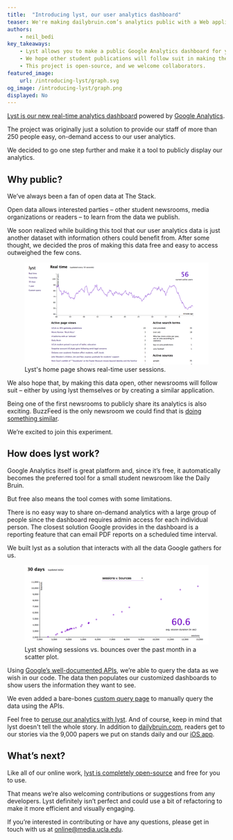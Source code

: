 ```yaml
---
title:  "Introducing lyst, our user analytics dashboard"
teaser: We're making dailybruin.com’s analytics public with a Web application we developed.
authors:
    - neil_bedi
key_takeaways:
    - Lyst allows you to make a public Google Analytics dashboard for your website.
    - We hope other student publications will follow suit in making their analytics public.
    - This project is open-source, and we welcome collaborators.
featured_image:
    url: /introducing-lyst/graph.svg
og_image: /introducing-lyst/graph.png
displayed: No
---
```

[Lyst is our new real-time analytics dashboard](http://lyst.dailybruin.com/) powered by [Google Analytics](http://google.com/analytics/).

The project was originally just a solution to provide our staff of more than 250 people easy, on-demand access to our user analytics.

We decided to go one step further and make it a tool to publicly display our analytics.

## Why public?

We’ve always been a fan of open data at The Stack.

Open data allows interested parties – other student newsrooms, media organizations or readers – to learn from the data we publish.

We soon realized while building this tool that our user analytics data is just another dataset with information others could benefit from. After some thought, we decided the pros of making this data free and easy to access outweighed the few cons.

<figure class="image">
    <img src="/img/posts/introducing-lyst/realtime.png"/>
    <figcaption>Lyst's home page shows real-time user sessions.</figcaption>
</figure>

We also hope that, by making this data open, other newsrooms will follow suit – either by using lyst themselves or by creating a similar application.

Being one of the first newsrooms to publicly share its analytics is also exciting. BuzzFeed is the only newsroom we could find that is [doing something similar](http://www.buzzfeed.com/dashboard/buzzfeed).

We’re excited to join this experiment.

## How does lyst work?

Google Analytics itself is great platform and, since it’s free, it automatically becomes the preferred tool for a small student newsroom like the Daily Bruin.

But free also means the tool comes with some limitations.

There is no easy way to share on-demand analytics with a large group of people since the dashboard requires admin access for each individual person. The closest solution Google provides in the dashboard is a reporting feature that can email PDF reports on a scheduled time interval.

We built lyst as a solution that interacts with all the data Google gathers for us.

<figure class="image right">
    <img src="/img/posts/introducing-lyst/month_sessions_bounces.png"/>
    <figcaption>Lyst showing sessions vs. bounces over the past month in a scatter plot.</figcaption>
</figure>

Using [Google’s well-documented APIs](https://developers.google.com/analytics/?hl=en), we’re able to query the data as we wish in our code. The data then populates our customized dashboards to show users the information they want to see.

We even added a bare-bones [custom query page](http://lyst.dailybruin.com/custom) to manually query the data using the APIs.

Feel free to [peruse our analytics with lyst](http://lyst.dailybruin.com/). And of course, keep in mind that lyst doesn't tell the whole story. In addition to [dailybruin.com](http://dailybruin.com), readers get to our stories via the 9,000 papers we put on stands daily and our [iOS app](https://itunes.apple.com/us/app/the-ucla-daily-bruin/id784097181).

## What’s next?

Like all of our online work, [lyst is completely open-source](http://github.com/nbedi/lyst) and free for you to use.

That means we’re also welcoming contributions or suggestions from any developers. Lyst definitely isn’t perfect and could use a bit of refactoring to make it more efficient and visually engaging.

If you’re interested in contributing or have any questions, please get in touch with us at [online@media.ucla.edu](mailto:online@media.ucla.edu).
